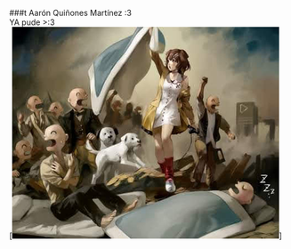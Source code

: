 ###t Aarón Quiñones Martínez :3  
YA pude >:3  
[![Korone](https://github.com/UP210709/UP210709_CPP/blob/main/Imagenes/Korone.jpg)]
